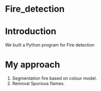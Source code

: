 # Fire_detection
# Introduction
We built a Python program for Fire detection
# My approach
1. Segmentation fire based on colour model.
2. Removal Spurious flames.
